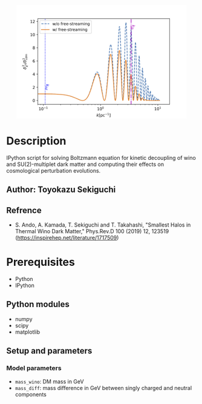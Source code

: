 <div align="center">
<img src="https://github.com/toyokazu-sekiguchi/EWDM/blob/main/Pkratio.png" width="450" height="300">
</div>

# Description
IPython script for solving Boltzmann equation for kinetic decoupling of wino and SU(2)-multiplet dark matter and computing their effects on cosmological perturbation evolutions.

## Author: Toyokazu Sekiguchi


## Refrence
- S. Ando, A. Kamada, T. Sekiguchi and T. Takahashi, "Smallest Halos in Thermal Wino Dark Matter," Phys.Rev.D 100 (2019) 12, 123519 (https://inspirehep.net/literature/1717509)

# Prerequisites 
* Python
* IPython

## Python modules
* numpy 
* scipy 
* matplotlib

## Setup and parameters

### Model parameters
- `mass_wino`: DM mass in GeV
- `mass_diff`: mass difference in GeV between singly charged and neutral components




